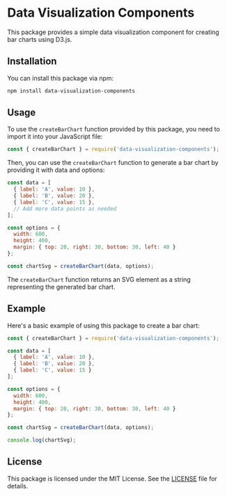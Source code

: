 # Data Visualization Components

This package provides a simple data visualization component for creating bar charts using D3.js.

## Installation

You can install this package via npm:

```bash
npm install data-visualization-components
```

## Usage

To use the `createBarChart` function provided by this package, you need to import it into your JavaScript file:

```javascript
const { createBarChart } = require('data-visualization-components');
```

Then, you can use the `createBarChart` function to generate a bar chart by providing it with data and options:

```javascript
const data = [
  { label: 'A', value: 10 },
  { label: 'B', value: 20 },
  { label: 'C', value: 15 },
  // Add more data points as needed
];

const options = {
  width: 600,
  height: 400,
  margin: { top: 20, right: 30, bottom: 30, left: 40 }
};

const chartSvg = createBarChart(data, options);
```

The `createBarChart` function returns an SVG element as a string representing the generated bar chart.

## Example

Here's a basic example of using this package to create a bar chart:

```javascript
const { createBarChart } = require('data-visualization-components');

const data = [
  { label: 'A', value: 10 },
  { label: 'B', value: 20 },
  { label: 'C', value: 15 }
];

const options = {
  width: 600,
  height: 400,
  margin: { top: 20, right: 30, bottom: 30, left: 40 }
};

const chartSvg = createBarChart(data, options);

console.log(chartSvg);
```

## License

This package is licensed under the MIT License. See the [LICENSE](LICENSE) file for details.
